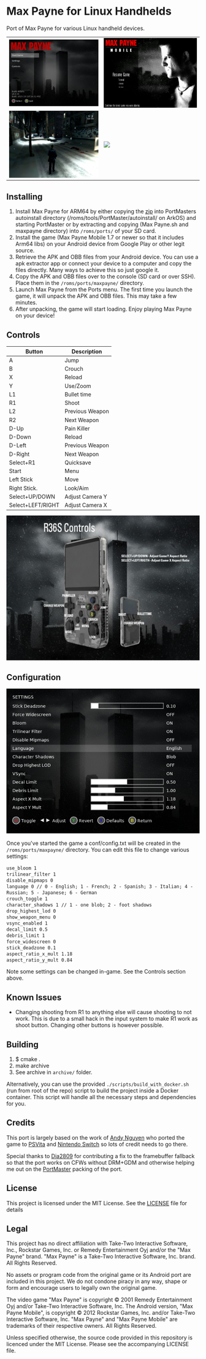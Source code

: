 # Max Payne for Linux Handhelds

Port of Max Payne for various Linux handheld devices.



|   |   |
|---|---|
|![MENU_SCREENSHOT](screenshots/R36H/screenshot_fix_000.png)| ![MENU_SCREENSHOT](screenshots/R36H/screenshot_fix_006.png) |
|![MENU_SCREENSHOT](screenshots/R36H/screenshot_fix_032.png)| <img src="https://github.com/user-attachments/assets/a6442ebb-5f86-4233-bf63-d0f4218f4dfa" width="640" />|





## Installing

1. Install Max Payne for ARM64 by either copying the [zip](https://github.com/orktes/max_amd64/releases/latest/download/maxpayne_arm64.zip) into PortMasters autoinstall directory (/roms/tools/PortMaster/autoinstall/ on ArkOS) and starting PortMaster or by extracting and copying (Max Payne.sh and maxpayne directory) into `/roms/ports/` of your SD card.
2. Install the game (Max Payne Mobile 1.7 or newer so that it includes Arm64 libs) on your Android device from Google Play or other legit source.
3. Retrieve the APK and OBB files from your Android device. You can use a apk extractor app or connect your device to a computer and copy the files directly. Many ways to achieve this so just google it.
4. Copy the APK and OBB files over to the console (SD card or over SSH). Place them in the `/roms/ports/maxpayne/` directory.
5. Launch Max Payne from the Ports menu. The first time you launch the game, it will unpack the APK and OBB files. This may take a few minutes.
6. After unpacking, the game will start loading. Enjoy playing Max Payne on your device!

## Controls

| Button            | Description      |
|-------------------|------------------|
| A                 | Jump             |
| B                 | Crouch           |
| X                 | Reload           |
| Y                 | Use/Zoom         |
| L1                | Bullet time      |
| R1                | Shoot            |
| L2                | Previous Weapon  |
| R2                | Next Weapon      |
| D-Up              | Pain Killer      |
| D-Down            | Reload           |
| D-Left            | Previous Weapon  |
| D-Right           | Next Weapon      |
| Select+R1         | Quicksave        |
| Start             | Menu             |
| Left Stick        | Move             |
| Right Stick.      | Look/Aim         |
| Select+UP/DOWN    | Adjust Camera Y  |
| Select+LEFT/RIGHT | Adjust Camera X  |

![Menu_bg_Controls](/assets/Menu_bg_Controls.jpg)


## Configuration

![MENU_SCREENSHOT](screenshots/R36H/screenshot_fix_001.png)

Once you've started the game a conf/config.txt will be created in the `/roms/ports/maxpayne/` directory. You can edit this file to change various settings:

```
use_bloom 1
trilinear_filter 1
disable_mipmaps 0
language 0 // 0 - English; 1 - French; 2 - Spanish; 3 - Italian; 4 - Russian; 5 - Japanese; 6 - German
crouch_toggle 1
character_shadows 1 // 1 - one blob; 2 - foot shadows
drop_highest_lod 0
show_weapon_menu 0
vsync_enabled 1
decal_limit 0.5
debris_limit 1
force_widescreen 0
stick_deadzone 0.1
aspect_ratio_x_mult 1.18
aspect_ratio_y_mult 0.84
```

Note some settings can be changed in-game. See the Controls section above.

## Known Issues
- Changing shooting from R1 to anything else will cause shooting to not work. This is due to a small hack in the input system to make R1 work as shoot button. Changing other buttons is however possible. 

## Building
1. $ cmake .
2. make archive
3. See archive in `archive/` folder.

Alternatively, you can use the provided `./scripts/build_with_docker.sh` (run from root of the repo) script to build the project inside a Docker container. This script will handle all the necessary steps and dependencies for you.

## Credits

This port is largely based on the work of [Andy Nguyen](https://github.com/fgsfdsfgs) who ported the game to [PSVita](https://github.com/fgsfdsfgs/max_vita) and [Nintendo Switch](https://github.com/fgsfdsfgs/max_nx) so lots of credit needs to go there.

Special thanks to [Dia2809](https://github.com/Dia2809) for contributing a fix to the framebuffer fallback so that the port works on CFWs without DRM+GDM and otherwise helping me out on the [PortMaster](https://portmaster.games/) packing of the port.

## License
This project is licensed under the MIT License. See the [LICENSE](LICENSE) file for details

## Legal

This project has no direct affiliation with Take-Two Interactive Software, Inc., Rockstar Games, Inc. or Remedy Entertainment Oyj and/or the "Max Payne" brand. "Max Payne" is a Take-Two Interactive Software, Inc. brand. All Rights Reserved.

No assets or program code from the original game or its Android port are included in this project. We do not condone piracy in any way, shape or form and encourage users to legally own the original game.

The video game "Max Payne" is copyright © 2001 Remedy Entertainment Oyj and/or Take-Two Interactive Software, Inc. The Android version, "Max Payne Mobile", is copyright © 2012 Rockstar Games, Inc. and/or Take-Two Interactive Software, Inc. "Max Payne" and "Max Payne Mobile" are trademarks of their respective owners. All Rights Reserved.

Unless specified otherwise, the source code provided in this repository is licenced under the MIT License. Please see the accompanying LICENSE file.
